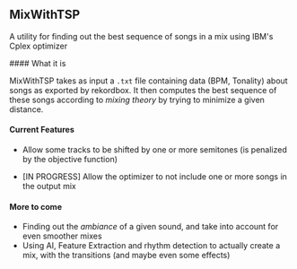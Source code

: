 ## MixWithTSP

A utility for finding out the best sequence of songs in a mix using IBM's Cplex optimizer


#### What it is

MixWithTSP takes as input a `.txt` file containing data (BPM, Tonality) about songs as exported by rekordbox. It then computes the best sequence of these songs according to *mixing theory* by trying to minimize a given distance.


#### Current Features

- Allow some tracks to be shifted by one or more semitones (is penalized by the objective function)

- [IN PROGRESS] Allow the optimizer to not include one or more songs in the output mix


#### More to come

- Finding out the *ambiance* of a given sound, and take into account for even smoother mixes
- Using AI, Feature Extraction and rhythm detection to actually create a mix, with the transitions (and maybe even some effects)
